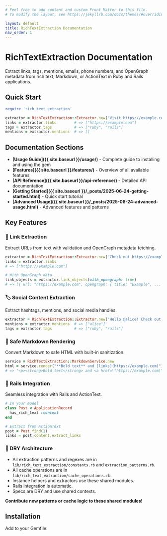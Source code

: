 ```yaml
---
# Feel free to add content and custom Front Matter to this file.
# To modify the layout, see https://jekyllrb.com/docs/themes/#overriding-theme-defaults

layout: default
title: RichTextExtraction Documentation
nav_order: 1
---
```


# RichTextExtraction Documentation

Extract links, tags, mentions, emails, phone numbers, and OpenGraph metadata from rich text, Markdown, or ActionText in Ruby and Rails applications.

## Quick Start

```ruby
require 'rich_text_extraction'

extractor = RichTextExtraction::Extractor.new("Visit https://example.com and check out #ruby #rails!")
links = extractor.links        # => ["https://example.com"]
tags = extractor.tags          # => ["ruby", "rails"]
mentions = extractor.mentions  # => []
```

## Documentation Sections

- **[Usage Guide]({{ site.baseurl }}/usage/)** - Complete guide to installing and using the gem
- **[Features]({{ site.baseurl }}/features/)** - Overview of all available features
- **[API Reference]({{ site.baseurl }}/api-reference/)** - Detailed API documentation
- **[Getting Started]({{ site.baseurl }}/_posts/2025-06-24-getting-started.html)** - Quick start tutorial
- **[Advanced Usage]({{ site.baseurl }}/_posts/2025-06-24-advanced-usage.html)** - Advanced features and patterns

## Key Features

### 🔗 Link Extraction
Extract URLs from text with validation and OpenGraph metadata fetching.

```ruby
extractor = RichTextExtraction::Extractor.new("Check out https://example.com")
links = extractor.links
# => ["https://example.com"]

# With OpenGraph data
link_objects = extractor.link_objects(with_opengraph: true)
# => [{ url: "https://example.com", opengraph: { title: "Example", ... } }]
```

### 🏷️ Social Content Extraction
Extract hashtags, mentions, and social media handles.

```ruby
extractor = RichTextExtraction::Extractor.new("Hello @alice! Check out #ruby #rails")
mentions = extractor.mentions  # => ["alice"]
tags = extractor.tags          # => ["ruby", "rails"]
```

### 📝 Safe Markdown Rendering
Convert Markdown to safe HTML with built-in sanitization.

```ruby
service = RichTextExtraction::MarkdownService.new
html = service.render("**Bold text** and [links](https://example.com)")
# => "<p><strong>Bold text</strong> and <a href=\"https://example.com\" target=\"_blank\" rel=\"noopener noreferrer\">links</a></p>"
```

### 🚀 Rails Integration
Seamless integration with Rails and ActionText.

```ruby
# In your model
class Post < ApplicationRecord
  has_rich_text :content
end

# Extract from ActionText
post = Post.find(1)
links = post.content.extract_links
```

### 🧩 DRY Architecture

- All extraction patterns and regexes are in `lib/rich_text_extraction/constants.rb` and `extraction_patterns.rb`.
- All cache operations are in `lib/rich_text_extraction/cache_operations.rb`.
- Instance helpers and extractors use these shared modules.
- Rails integration is automatic.
- Specs are DRY and use shared contexts.

**Contribute new patterns or cache logic to these shared modules!**

## Installation

Add to your Gemfile:

```
